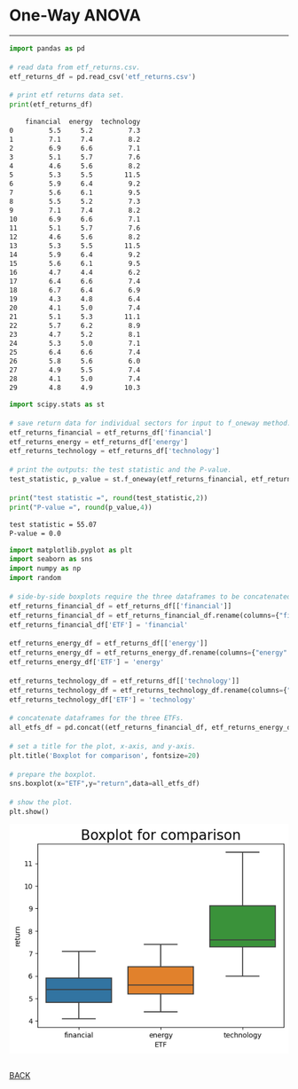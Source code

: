 # One-Way ANOVA

---

```python
import pandas as pd

# read data from etf_returns.csv.
etf_returns_df = pd.read_csv('etf_returns.csv')

# print etf returns data set.
print(etf_returns_df)
```

        financial  energy  technology
    0         5.5     5.2         7.3
    1         7.1     7.4         8.2
    2         6.9     6.6         7.1
    3         5.1     5.7         7.6
    4         4.6     5.6         8.2
    5         5.3     5.5        11.5
    6         5.9     6.4         9.2
    7         5.6     6.1         9.5
    8         5.5     5.2         7.3
    9         7.1     7.4         8.2
    10        6.9     6.6         7.1
    11        5.1     5.7         7.6
    12        4.6     5.6         8.2
    13        5.3     5.5        11.5
    14        5.9     6.4         9.2
    15        5.6     6.1         9.5
    16        4.7     4.4         6.2
    17        6.4     6.6         7.4
    18        6.7     6.4         6.9
    19        4.3     4.8         6.4
    20        4.1     5.0         7.4
    21        5.1     5.3        11.1
    22        5.7     6.2         8.9
    23        4.7     5.2         8.1
    24        5.3     5.0         7.1
    25        6.4     6.6         7.4
    26        5.8     5.6         6.0
    27        4.9     5.5         7.4
    28        4.1     5.0         7.4
    29        4.8     4.9        10.3



```python
import scipy.stats as st

# save return data for individual sectors for input to f_oneway method.
etf_returns_financial = etf_returns_df['financial']
etf_returns_energy = etf_returns_df['energy']
etf_returns_technology = etf_returns_df['technology']

# print the outputs: the test statistic and the P-value.
test_statistic, p_value = st.f_oneway(etf_returns_financial, etf_returns_energy, etf_returns_technology)

print("test statistic =", round(test_statistic,2))
print("P-value =", round(p_value,4))
```

    test statistic = 55.07
    P-value = 0.0



```python
import matplotlib.pyplot as plt
import seaborn as sns
import numpy as np
import random

# side-by-side boxplots require the three dataframes to be concatenated and a require variable identifying the type of ETF.
etf_returns_financial_df = etf_returns_df[['financial']]
etf_returns_financial_df = etf_returns_financial_df.rename(columns={"financial": "return"})
etf_returns_financial_df['ETF'] = 'financial'

etf_returns_energy_df = etf_returns_df[['energy']]
etf_returns_energy_df = etf_returns_energy_df.rename(columns={"energy": "return"})
etf_returns_energy_df['ETF'] = 'energy'

etf_returns_technology_df = etf_returns_df[['technology']]
etf_returns_technology_df = etf_returns_technology_df.rename(columns={"technology": "return"})
etf_returns_technology_df['ETF'] = 'technology'

# concatenate dataframes for the three ETFs.
all_etfs_df = pd.concat((etf_returns_financial_df, etf_returns_energy_df, etf_returns_technology_df))

# set a title for the plot, x-axis, and y-axis.
plt.title('Boxplot for comparison', fontsize=20) 

# prepare the boxplot.
sns.boxplot(x="ETF",y="return",data=all_etfs_df)

# show the plot.
plt.show()
```


    
![png](output_2_0.png)
    



```python

```
[BACK](../README.md)
